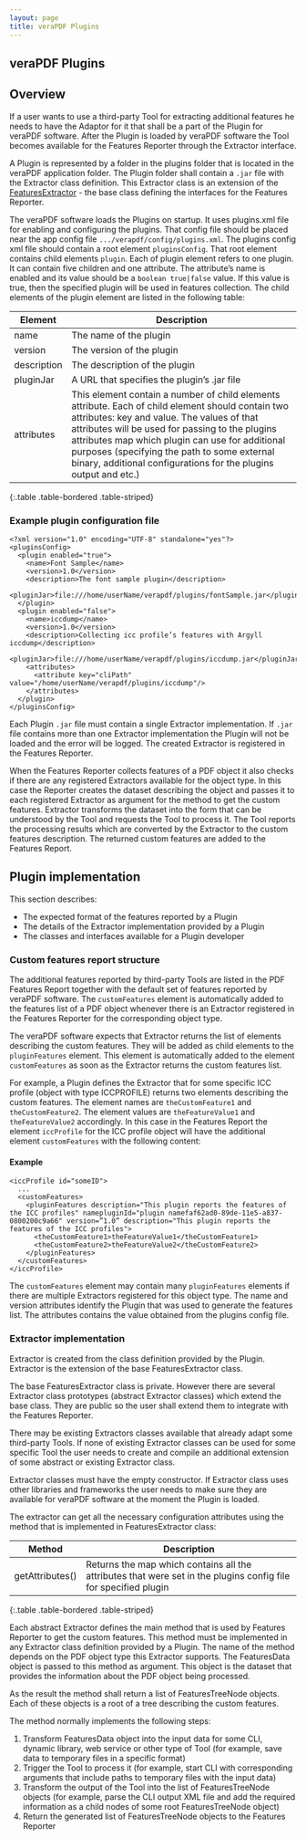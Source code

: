 ```yaml
---
layout: page
title: veraPDF Plugins
---
```


veraPDF Plugins
---------------

## Overview
If a user wants to use a third-party Tool for extracting additional features he needs to have the Adaptor for it that shall be a part of the Plugin for veraPDF software. After the Plugin is loaded by veraPDF software the Tool becomes available for the Features Reporter through the Extractor interface.

A Plugin is represented by a folder in the plugins folder that is located in the veraPDF application folder. The Plugin folder shall contain a `.jar` file with the Extractor class definition. This Extractor class is an extension of the [FeaturesExtractor](https://github.com/veraPDF/veraPDF-library/blob/integration/core/src/main/java/org/verapdf/features/FeaturesExtractor.java) - the base class defining the interfaces for the Features Reporter.

The veraPDF software loads the Plugins on startup. It uses plugins.xml file for enabling and configuring the plugins. That config file should be placed near the app config file `.../verapdf/config/plugins.xml`. The plugins config xml file should contain a root element `pluginsConfig`. That root element contains child elements `plugin`. Each of plugin element refers to one plugin. It can contain five children and one attribute. The attribute’s name is enabled and its value should be a `boolean true|false` value. If this value is true, then the specified plugin will be used in features collection. The child elements of the plugin element are listed in the following table:


| Element      | Description            |
|--------------|------------------------|
| name         | The name of the plugin |
| version      | The version of the plugin |
| description  | The description of the plugin |
| pluginJar    | A URL that specifies the plugin’s .jar file |
| attributes   | This element contain a number of child elements attribute. Each of child element should contain two attributes: key and value. The values of that attributes will be used for passing to the plugins attributes map which plugin can use for additional purposes (specifying the path to some external binary, additional configurations for the plugins output and etc.) |
{:.table .table-bordered .table-striped}

### Example plugin configuration file

    <?xml version="1.0" encoding="UTF-8" standalone="yes"?>
    <pluginsConfig>
      <plugin enabled="true">
        <name>Font Sample</name>
        <version>1.0</version>
        <description>The font sample plugin</description>
        <pluginJar>file:///home/userName/verapdf/plugins/fontSample.jar</pluginJar>
      </plugin>
      <plugin enabled="false">
        <name>iccdump</name>
        <version>1.0</version>
        <description>Collecting icc profile’s features with Argyll iccdump</description>
        <pluginJar>file:///home/userName/verapdf/plugins/iccdump.jar</pluginJar>
        <attributes>
          <attribute key="cliPath" value="/home/userName/verapdf/plugins/iccdump"/>
        </attributes>
      </plugin>
    </pluginsConfig>

Each Plugin `.jar` file must contain a single Extractor implementation. If `.jar` file contains more than one Extractor implementation the Plugin will not be loaded and the error will be logged. The created Extractor is registered in the Features Reporter.

When the Features Reporter collects features of a PDF object it also checks if there are any registered Extractors available for the object type. In this case the Reporter creates the dataset describing the object and passes it to each registered Extractor as argument for the method to get the custom features. Extractor transforms the dataset into the form that can be understood by the Tool and requests the Tool to process it. The Tool reports the processing results which are converted by the Extractor to the custom features description. The returned custom features are added to the Features Report.

## Plugin implementation
This section describes:
  * The expected format of the features reported by a Plugin
  * The details of the Extractor implementation provided by a Plugin
  * The classes and interfaces available for a Plugin developer

### Custom features report structure
The additional features reported by third-party Tools are listed in the PDF Features Report together with the default set of features reported by veraPDF software. The `customFeatures` element is automatically added to the features list of a PDF object whenever there is an Extractor registered in the Features Reporter for the corresponding object type.

The veraPDF software expects that Extractor returns the list of elements describing the custom features. They will be added as child elements to the `pluginFeatures` element. This element is automatically added to the element `customFeatures` as soon as the Extractor returns the custom features list.

For example, a Plugin defines the Extractor that for some specific ICC profile (object with type ICCPROFILE) returns two elements describing the custom features. The element names are `theCustomFeature1` and `theCustomFeature2`. The element values are `theFeatureValue1` and `theFeatureValue2` accordingly. In this case in the Features Report the element `iccProfile` for the ICC profile object will have the additional element `customFeatures` with the following content:

#### Example

    <iccProfile id="someID">
      ...
      <customFeatures>
        <pluginFeatures description="This plugin reports the features of the ICC profiles" namepluginId="plugin namefaf62ad0-89de-11e5-a837-0800200c9a66" version=”1.0” description="This plugin reports the features of the ICC profiles">
          <theCustomFeature1>theFeatureValue1</theCustomFeature1>
          <theCustomFeature2>theFeatureValue2</theCustomFeature2>
        </pluginFeatures>
      </customFeatures>
    </iccProfile>

The `customFeatures` element may contain many `pluginFeatures` elements if there are multiple Extractors registered for this object type. The name and version attributes identify the Plugin that was used to generate the features list. The attributes contains the value obtained from the plugins config file.

### Extractor implementation
Extractor is created from the class definition provided by the Plugin. Extractor is the extension of the base FeaturesExtractor class.

The base FeaturesExtractor class is private. However there are several Extractor class prototypes (abstract Extractor classes) which extend the base class. They are public so the user shall extend them to integrate with the Features Reporter.

There may be existing Extractors classes available that already adapt some third-party Tools. If none of existing Extractor classes can be used for some specific Tool the user needs to create and compile an additional extension of some abstract or existing Extractor class.

Extractor classes must have the empty constructor. If Extractor class uses other libraries and frameworks the user needs to make sure they are available for veraPDF software at the moment the Plugin is loaded.

The extractor can get all the necessary configuration attributes using the method that is implemented in FeaturesExtractor class:

| Method | Description |
|--------|-------------|
| getAttributes() | Returns the map which contains all the attributes that were set in the plugins config file for specified plugin |
{:.table .table-bordered .table-striped}

Each abstract Extractor defines the main method that is used by Features Reporter to get the custom features. This method must be implemented in any Extractor class definition provided by a Plugin. The name of the method depends on the PDF object type this Extractor supports. The FeaturesData object is passed to this method as argument. This object is the dataset that provides the information about the PDF object being processed.

As the result the method shall return a list of FeaturesTreeNode objects. Each of these objects is a root of a tree describing the custom features.

The method normally implements the following steps:

  1. Transform FeaturesData object into the input data for some CLI, dynamic library, web service or other type of Tool (for example, save data to temporary files in a specific format)
  2. Trigger the Tool to process it (for example, start CLI with corresponding arguments that include paths to temporary files with the input data)
  3. Transform the output of the Tool into the list of FeaturesTreeNode objects (for example, parse the CLI output XML file and add the required information as a child nodes of some root FeaturesTreeNode object)
  4. Return the generated list of FeaturesTreeNode objects to the Features Reporter
